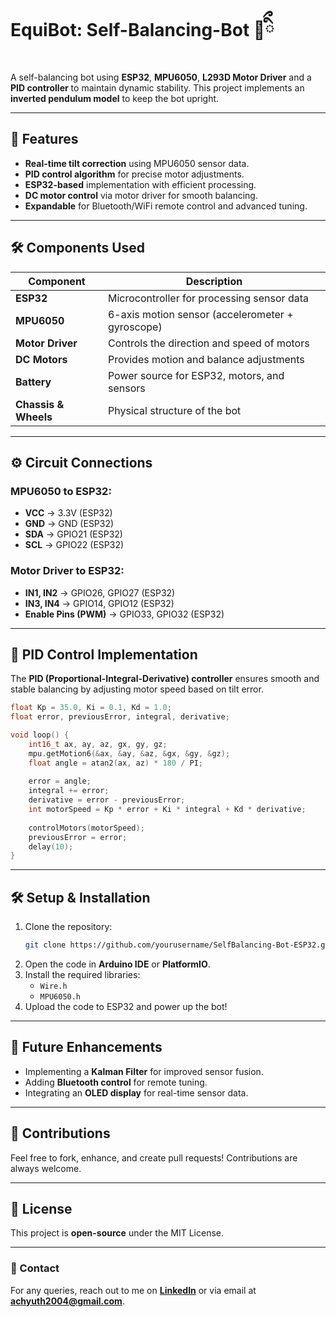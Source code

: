# EquiBot: Self-Balancing-Bot 🤖ིྀ

A self-balancing bot using **ESP32**, **MPU6050**, **L293D Motor Driver** and a **PID controller** to maintain dynamic stability. This project implements an **inverted pendulum model** to keep the bot upright.

---

## 📌 Features
- **Real-time tilt correction** using MPU6050 sensor data.
- **PID control algorithm** for precise motor adjustments.
- **ESP32-based** implementation with efficient processing.
- **DC motor control** via motor driver for smooth balancing.
- **Expandable** for Bluetooth/WiFi remote control and advanced tuning.

---

## 🛠 Components Used

| Component      | Description |
|---------------|------------|
| **ESP32**     | Microcontroller for processing sensor data |
| **MPU6050**   | 6-axis motion sensor (accelerometer + gyroscope) |
| **Motor Driver** | Controls the direction and speed of motors |
| **DC Motors** | Provides motion and balance adjustments |
| **Battery**   | Power source for ESP32, motors, and sensors |
| **Chassis & Wheels** | Physical structure of the bot |

---

## ⚙️ Circuit Connections

### **MPU6050 to ESP32:**
- **VCC** → 3.3V (ESP32)
- **GND** → GND (ESP32)
- **SDA** → GPIO21 (ESP32)
- **SCL** → GPIO22 (ESP32)

### **Motor Driver to ESP32:**
- **IN1, IN2** → GPIO26, GPIO27 (ESP32)
- **IN3, IN4** → GPIO14, GPIO12 (ESP32)
- **Enable Pins (PWM)** → GPIO33, GPIO32 (ESP32)

---

## 🔢 PID Control Implementation

The **PID (Proportional-Integral-Derivative) controller** ensures smooth and stable balancing by adjusting motor speed based on tilt error.

```cpp
float Kp = 35.0, Ki = 0.1, Kd = 1.0;
float error, previousError, integral, derivative;

void loop() {
    int16_t ax, ay, az, gx, gy, gz;
    mpu.getMotion6(&ax, &ay, &az, &gx, &gy, &gz);
    float angle = atan2(ax, az) * 180 / PI;
    
    error = angle;
    integral += error;
    derivative = error - previousError;
    int motorSpeed = Kp * error + Ki * integral + Kd * derivative;
    
    controlMotors(motorSpeed);
    previousError = error;
    delay(10);
}
```

---

## 🛠 Setup & Installation

1. Clone the repository:
   ```sh
   git clone https://github.com/yourusername/SelfBalancing-Bot-ESP32.git
   ```
2. Open the code in **Arduino IDE** or **PlatformIO**.
3. Install the required libraries:
   - `Wire.h`
   - `MPU6050.h`
4. Upload the code to ESP32 and power up the bot!

---

## 🚀 Future Enhancements
- Implementing a **Kalman Filter** for improved sensor fusion.
- Adding **Bluetooth control** for remote tuning.
- Integrating an **OLED display** for real-time sensor data.

---

## 🤝 Contributions
Feel free to fork, enhance, and create pull requests! Contributions are always welcome.

---

## 📝 License
This project is **open-source** under the MIT License.

---

### 📧 Contact
For any queries, reach out to me on **[LinkedIn](https://www.linkedin.com/in/achyuth-mukund)** or via email at **achyuth2004@gmail.com**.
